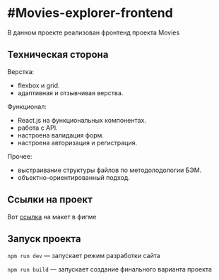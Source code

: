 #Movies-explorer-frontend 
=======

В данном проекте реализован фронтенд проекта Movies

## Техническая сторона

Верстка:
 * flexbox и grid. 
 * адаптивная и отзывчивая верства.

Функционал:
 * React.js на функциональных компонентах.
 * работа с API.
 * настроена валидация форм.
 * настроена авторизация и регистрация.

Прочее:
 * выстраивание структуры файлов по методолодологии БЭМ.
 * объектно-ориентированный подход.

## Ссылки на проект

Вот [ссылка](https://drive.google.com/drive/folders/1r3JmJdHBTt9biYNLUH9DH1EUm1E2MLpe?usp=sharing) на макет в фигме

## Запуск проекта

`npm run dev` — запускает режим разработки сайта 

`npm run build` — запускает создание финального варианта проекта

